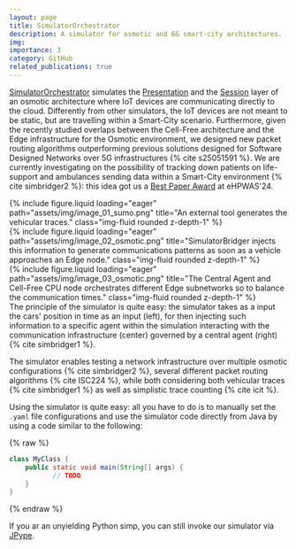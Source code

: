 ```yaml
---
layout: page
title: SimulatorOrchestrator
description: A simulator for osmotic and 6G smart-city architectures.
img:
importance: 3
category: GitHub
related_publications: true
---
```


[SimulatorOrchestrator](https://github.com/LogDS/SimulatorOrchestrator) simulates the [Presentation](https://en.wikipedia.org/wiki/Presentation_layer) and the [Session](https://en.wikipedia.org/wiki/Session_layer) layer of an osmotic architecture where IoT devices are communicating directly to the cloud. Differently from other simulators, the IoT devices are not meant to be static, but are travelling within a Smart-City scenario. Furthermore, given the recently studied overlaps between the Cell-Free architecture and the Edge infrastructure for the Osmotic environment, we designed new packet routing algorithms outperforming previous solutions designed for Software Designed Networks over 5G infrastructures {% cite s25051591 %}. We are currently investigating on the possibility of tracking down patients on life-support and ambulances sending data within a Smart-City environment {% cite simbridger2 %}: this idea got us a [Best Paper Award](https://www.ehpwas.org/program.html) at eHPWAS'24.

<div class="row">
    <div class="col-sm mt-3 mt-md-0">
        {% include figure.liquid loading="eager" path="assets/img/image_01_sumo.png" title="An external tool generates the vehicular traces." class="img-fluid rounded z-depth-1" %}
    </div>
    <div class="col-sm mt-3 mt-md-0">
        {% include figure.liquid loading="eager" path="assets/img/image_02_osmotic.png" title="SimulatorBridger injects this information to generate communications patterns as soon as a vehicle approaches an Edge node." class="img-fluid rounded z-depth-1" %}
    </div>
    <div class="col-sm mt-3 mt-md-0">
        {% include figure.liquid loading="eager" path="assets/img/image_03_osmotic.png" title="The Central Agent and Cell-Free CPU node orchestrates different Edge subnetworks so to balance the communication times." class="img-fluid rounded z-depth-1" %}
    </div>
</div>
<div class="caption">
    The principle of the simulator is quite easy: the simulator takes as a input the cars' position in time as an input (left), for then injecting such information to a specific agent within the simulation interacting with the communication infrastructure (center) governed by a central agent (right)  {% cite simbridger1 %}.
</div>

The simulator enables testing a network infrastructure over multiple osmotic configurations {% cite simbridger2 %}, several different packet routing algorithms {% cite ISC224 %}, while both considering both vehicular traces {% cite simbridger1 %} as well as simplistic trace counting {% cite icit %}.

Using the simulator is quite easy: all you have to do is to manually set the ```.yaml``` file configurations and use the simulator code directly from Java by using a code similar to the following:

{% raw %}

```java
class MyClass {
	public static void main(String[] args) {
           // TODO
	}
}
```

{% endraw %}


If you ar an unyielding Python simp, you can still invoke our simulator via [JPype](https://jpype.readthedocs.io/en/latest/).
